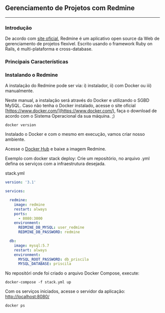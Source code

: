 ## Gerenciamento de Projetos com Redmine
---

### Introdução

De acordo com [site oficial](https://www.redmine.org/), Redmine é um aplicativo open source da Web de gerenciamento de projetos flexível. Escrito usando o framework Ruby on Rails, é multi-plataforma e cross-database.

### Principais Características

### Instalando o Redmine

A instalação do Redmine pode ser via:  i) instalador, ii) com Docker ou iii) manualmente.

Neste manual, a instalação será através do Docker e utilizando o SGBD MySQL. Caso não tenha o Docker instalado, acesse o site oficial [https://www.docker.com/](https://www.docker.com/), faça o download de acordo com o Sistema Operacional da sua máquina. ;)

```docker
docker version
```

Instalado o Docker e com o mesmo em execução, vamos criar nosso ambiente.

Acesse o [Docker Hub](https://hub.docker.com/_/redmine) e baixe a imagem Redmine.

Exemplo com docker stack deploy: Crie um repositório, no arquivo .yml defina os serviços com a infraestrutura desejada.

stack.yml

```yaml
version: '3.1'

services:

  redmine:
    image: redmine
    restart: always
    ports:
      - 8080:3000
    environment:
      REDMINE_DB_MYSQL: user_redmine 
      REDMINE_DB_PASSWORD: redmine 

  db:
    image: mysql:5.7
    restart: always
    environment:
      MYSQL_ROOT_PASSWORD: db_priscila 
      MYSQL_DATABASE: priscila 
```

No repositóri onde foi criado o arquivo Docker Compose, execute:

```docker-compose
docker-compose -f stack.yml up
```

Com os serviços iniciados, acesse o servidor da aplicação: [http://localhost:8080/](http://localhost:8080/)

```docker
docker ps
```












